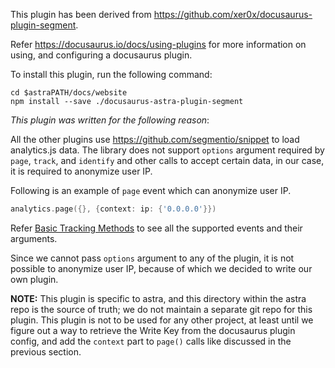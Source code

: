 This plugin has been derived from https://github.com/xer0x/docusaurus-plugin-segment.

Refer https://docusaurus.io/docs/using-plugins for more information on using, and configuring a docusaurus plugin.

To install this plugin, run the following command:
```shell
cd $astraPATH/docs/website
npm install --save ./docusaurus-astra-plugin-segment
```

_This plugin was written for the following reason_:

All the other plugins use https://github.com/segmentio/snippet to load analytics.js data. The library does not support `options` argument required by `page`, `track`, and `identify` and other calls to accept certain data, in our case, it is required to anonymize user IP.

Following is an example of `page` event which can anonymize user IP.
```go
analytics.page({}, {context: ip: {'0.0.0.0'}})
```

Refer [Basic Tracking Methods](https://segment.com/docs/connections/sources/catalog/libraries/website/javascript/#basic-tracking-methods) to see all the supported events and their arguments.

Since we cannot pass `options` argument to any of the plugin, it is not possible to anonymize user IP, because of which we decided to write our own plugin.

**NOTE:**
This plugin is specific to astra, and this directory within the astra repo is the source of truth; we do not maintain a separate git repo for this plugin. This plugin is not to be used for any other project, at least until we figure out a way to retrieve the Write Key from the docusaurus plugin config, and add the `context` part to `page()` calls like discussed in the previous section.
